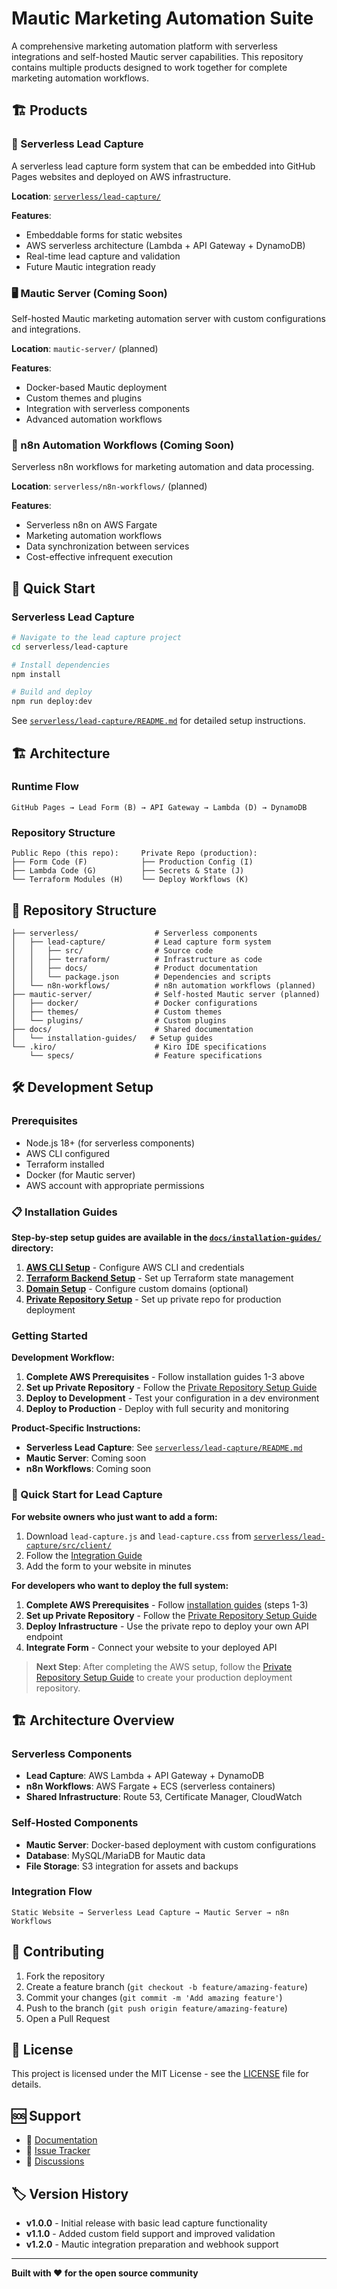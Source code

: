 # Mautic Marketing Automation Suite

A comprehensive marketing automation platform with serverless integrations and self-hosted Mautic server capabilities. This repository contains multiple products designed to work together for complete marketing automation workflows.

## 🏗️ Products

### 🚀 Serverless Lead Capture
A serverless lead capture form system that can be embedded into GitHub Pages websites and deployed on AWS infrastructure.

**Location**: [`serverless/lead-capture/`](serverless/lead-capture/)

**Features**:
- Embeddable forms for static websites
- AWS serverless architecture (Lambda + API Gateway + DynamoDB)
- Real-time lead capture and validation
- Future Mautic integration ready

### 🖥️ Mautic Server (Coming Soon)
Self-hosted Mautic marketing automation server with custom configurations and integrations.

**Location**: `mautic-server/` (planned)

**Features**:
- Docker-based Mautic deployment
- Custom themes and plugins
- Integration with serverless components
- Advanced automation workflows

### 🔗 n8n Automation Workflows (Coming Soon)
Serverless n8n workflows for marketing automation and data processing.

**Location**: `serverless/n8n-workflows/` (planned)

**Features**:
- Serverless n8n on AWS Fargate
- Marketing automation workflows
- Data synchronization between services
- Cost-effective infrequent execution

## 🚀 Quick Start

### Serverless Lead Capture

```bash
# Navigate to the lead capture project
cd serverless/lead-capture

# Install dependencies
npm install

# Build and deploy
npm run deploy:dev
```

See [`serverless/lead-capture/README.md`](serverless/lead-capture/README.md) for detailed setup instructions.

## 🏗️ Architecture

### Runtime Flow
```
GitHub Pages → Lead Form (B) → API Gateway → Lambda (D) → DynamoDB
```

### Repository Structure
```
Public Repo (this repo):     Private Repo (production):
├── Form Code (F)            ├── Production Config (I)
├── Lambda Code (G)          ├── Secrets & State (J)  
└── Terraform Modules (H)    └── Deploy Workflows (K)
```

## 📁 Repository Structure

```
├── serverless/                 # Serverless components
│   ├── lead-capture/           # Lead capture form system
│   │   ├── src/                # Source code
│   │   ├── terraform/          # Infrastructure as code
│   │   ├── docs/               # Product documentation
│   │   └── package.json        # Dependencies and scripts
│   └── n8n-workflows/          # n8n automation workflows (planned)
├── mautic-server/              # Self-hosted Mautic server (planned)
│   ├── docker/                 # Docker configurations
│   ├── themes/                 # Custom themes
│   └── plugins/                # Custom plugins
├── docs/                       # Shared documentation
│   └── installation-guides/   # Setup guides
└── .kiro/                      # Kiro IDE specifications
    └── specs/                  # Feature specifications
```

## 🛠️ Development Setup

### Prerequisites

- Node.js 18+ (for serverless components)
- AWS CLI configured
- Terraform installed
- Docker (for Mautic server)
- AWS account with appropriate permissions

### 📋 Installation Guides

**Step-by-step setup guides are available in the [`docs/installation-guides/`](docs/installation-guides/) directory:**

1. **[AWS CLI Setup](docs/installation-guides/aws-cli-setup.md)** - Configure AWS CLI and credentials
2. **[Terraform Backend Setup](docs/installation-guides/terraform-backend-setup.md)** - Set up Terraform state management
3. **[Domain Setup](docs/installation-guides/domain-setup.md)** - Configure custom domains (optional)
4. **[Private Repository Setup](docs/deployment/private-repo-setup.md)** - Set up private repo for production deployment

### Getting Started

**Development Workflow:**
1. **Complete AWS Prerequisites** - Follow installation guides 1-3 above
2. **Set up Private Repository** - Follow the [Private Repository Setup Guide](docs/deployment/private-repo-setup.md)
3. **Deploy to Development** - Test your configuration in a dev environment
4. **Deploy to Production** - Deploy with full security and monitoring

**Product-Specific Instructions:**
- **Serverless Lead Capture**: See [`serverless/lead-capture/README.md`](serverless/lead-capture/README.md)
- **Mautic Server**: Coming soon
- **n8n Workflows**: Coming soon

### 🚀 Quick Start for Lead Capture

**For website owners who just want to add a form:**
1. Download `lead-capture.js` and `lead-capture.css` from [`serverless/lead-capture/src/client/`](serverless/lead-capture/src/client/)
2. Follow the [Integration Guide](serverless/lead-capture/docs/integration.md)
3. Add the form to your website in minutes

**For developers who want to deploy the full system:**
1. **Complete AWS Prerequisites** - Follow [installation guides](docs/installation-guides/) (steps 1-3)
2. **Set up Private Repository** - Follow the [Private Repository Setup Guide](docs/deployment/private-repo-setup.md)
3. **Deploy Infrastructure** - Use the private repo to deploy your own API endpoint
4. **Integrate Form** - Connect your website to your deployed API

> **Next Step**: After completing the AWS setup, follow the [Private Repository Setup Guide](docs/deployment/private-repo-setup.md) to create your production deployment repository.

## 🏗️ Architecture Overview

### Serverless Components
- **Lead Capture**: AWS Lambda + API Gateway + DynamoDB
- **n8n Workflows**: AWS Fargate + ECS (serverless containers)
- **Shared Infrastructure**: Route 53, Certificate Manager, CloudWatch

### Self-Hosted Components  
- **Mautic Server**: Docker-based deployment with custom configurations
- **Database**: MySQL/MariaDB for Mautic data
- **File Storage**: S3 integration for assets and backups

### Integration Flow
```
Static Website → Serverless Lead Capture → Mautic Server → n8n Workflows
```

## 🤝 Contributing

1. Fork the repository
2. Create a feature branch (`git checkout -b feature/amazing-feature`)
3. Commit your changes (`git commit -m 'Add amazing feature'`)
4. Push to the branch (`git push origin feature/amazing-feature`)
5. Open a Pull Request

## 📄 License

This project is licensed under the MIT License - see the [LICENSE](LICENSE) file for details.

## 🆘 Support

- 📖 [Documentation](docs/)
- 🐛 [Issue Tracker](https://github.com/yourusername/serverless-lead-capture/issues)
- 💬 [Discussions](https://github.com/yourusername/serverless-lead-capture/discussions)

## 🏷️ Version History

- **v1.0.0** - Initial release with basic lead capture functionality
- **v1.1.0** - Added custom field support and improved validation
- **v1.2.0** - Mautic integration preparation and webhook support

---

**Built with ❤️ for the open source community**